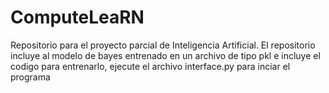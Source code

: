 # ComputeLeaRN
Repositorio para el proyecto parcial de Inteligencia Artificial. El repositorio incluye al modelo de bayes entrenado en un archivo de tipo pkl e incluye el codigo para entrenarlo, ejecute el archivo interface.py para inciar el programa
